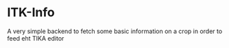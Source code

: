 # ITK-Info
A very simple backend to fetch some basic information on a crop in order to feed eht TIKA editor

